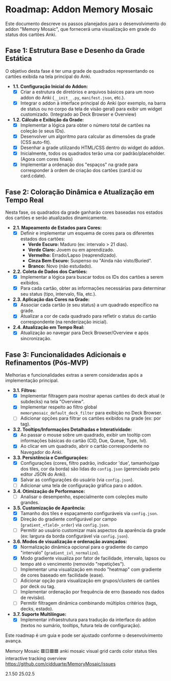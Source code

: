 # Roadmap: Addon Memory Mosaic

Este documento descreve os passos planejados para o desenvolvimento do addon "Memory Mosaic", que fornecerá uma visualização em grade do status dos cartões Anki.

## Fase 1: Estrutura Base e Desenho da Grade Estática

O objetivo desta fase é ter uma grade de quadrados representando os cartões exibida na tela principal do Anki.

*   **1.1. Configuração Inicial do Addon:**
    *   [X] Criar a estrutura de diretórios e arquivos básicos para um novo addon do Anki (`__init__.py`, `manifest.json`, etc.).
    *   [X] Integrar o addon à interface principal do Anki (por exemplo, na barra de status ou no corpo da tela de visão geral) para exibir um widget customizado. (Integrado ao Deck Browser e Overview)
*   **1.2. Cálculo e Exibição da Grade:**
    *   [X] Implementar a lógica para obter o número total de cartões na coleção (e seus IDs).
    *   [X] Desenvolver um algoritmo para calcular as dimensões da grade (CSS auto-fit).
    *   [X] Desenhar a grade utilizando HTML/CSS dentro do widget do addon.
    *   [X] Inicialmente, todos os quadrados terão uma cor padrão/placeholder. (Agora com cores finais)
    *   [X] Implementar a ordenação dos "espaços" na grade para corresponder à ordem de criação dos cartões (card.id ou card.cdate).

## Fase 2: Coloração Dinâmica e Atualização em Tempo Real

Nesta fase, os quadrados da grade ganharão cores baseadas nos estados dos cartões e serão atualizados dinamicamente.

*   **2.1. Mapeamento de Estados para Cores:**
    *   [X] Definir e implementar um esquema de cores para os diferentes estados dos cartões:
        *   **Verde Escuro:** Maduro (ex: intervalo > 21 dias).
        *   **Verde Claro:** Jovem ou em aprendizado.
        *   **Vermelho:** Errado/Lapso (reaprendizado).
        *   **Cinza Bem Escuro:** Suspenso ou "Ainda não visto/Buried".
        *   **Branco:** Novo (não estudado).
*   **2.2. Coleta de Dados dos Cartões:**
    *   [X] Implementar a lógica para buscar todos os IDs dos cartões a serem exibidos.
    *   [X] Para cada cartão, obter as informações necessárias para determinar seu status (tipo, intervalo, fila, etc.).
*   **2.3. Aplicação das Cores na Grade:**
    *   [X] Associar cada cartão (e seu status) a um quadrado específico na grade.
    *   [X] Atualizar a cor de cada quadrado para refletir o status do cartão correspondente (na renderização inicial).
*   **2.4. Atualização em Tempo Real:**
    *   [X] Atualização ao navegar para Deck Browser/Overview e após sincronização.

## Fase 3: Funcionalidades Adicionais e Refinamentos (Pós-MVP)

Melhorias e funcionalidades extras a serem consideradas após a implementação principal.

*   **3.1. Filtros:**
    *   [X] Implementar filtragem para mostrar apenas cartões do deck atual (e subdecks) na tela "Overview".
    *   [X] Implementar respeito ao filtro global `memorymosaic_default_deck_filter` para exibição no Deck Browser.
    *   [ ] Adicionar opções para filtrar os cartões exibidos na grade (ex: por tag).
*   **3.2. Tooltips/Informações Detalhadas e Interatividade:**
    *   [X] Ao passar o mouse sobre um quadrado, exibir um tooltip com informações básicas do cartão (CID, Due, Queue, Type, Ivl).
    *   [X] Ao clicar em um quadrado, abrir o cartão correspondente no Navegador do Anki.
*   **3.3. Persistência e Configurações:**
    *   [X] Configurações (cores, filtro padrão, indicador 'due', tamanho/gap dos tiles, cor da borda) são lidas do `config.json` (gerenciado pelo editor JSON do Anki).
    *   [X] Salvar as configurações do usuário (via `config.json`).
    *   [ ] Adicionar uma tela de configuração gráfica para o addon.
*   **3.4. Otimização de Performance:**
    *   [ ] Analisar o desempenho, especialmente com coleções muito grandes.
*   **3.5. Customização de Aparência:**
    *   [X] Tamanho dos tiles e espaçamento configuráveis via `config.json`.
    *   [X] Direção do gradiente configurável por campo (`gradient_<field>_order`) via `config.json`.
    *   [ ] Permitir ao usuário customizar mais aspectos da aparência da grade (ex: largura da borda configurável via `config.json`).
*   **3.6. Modos de visualização e ordenação avançados:**
    *   [X] Normalização dinâmica opcional para o gradiente do campo "intervalo" (`gradient_ivl_normalize`).
    *   [X] Modo gradiente visualiza por fator de facilidade, intervalo, lapsos ou tempo até o vencimento (removido "repetições").
    *   [ ] Implementar uma visualização em modo "heatmap" com gradiente de cores baseado em facilidade (ease).
    *   [ ] Adicionar opção para visualização em grupos/clusters de cartões por deck ou tag.
    *   [ ] Implementar ordenação por frequência de erro (baseado nos dados de revisão).
    *   [ ] Permitir filtragem dinâmica combinando múltiplos critérios (tags, decks, estado).
*   **3.7. Suporte Multilíngue:**
    *   [X] Implementar infraestrutura para tradução da interface do addon (textos no sumário, tooltips, futura tela de configuração).

Este roadmap é um guia e pode ser ajustado conforme o desenvolvimento avança. 

Memory Mosaic 🟥🟨🟩🟦
anki mosaic visual grid cards color status tiles interactive tracking overview
https://github.com/cjdduarte/MemoryMosaic/issues

2.1.50
25.02.5